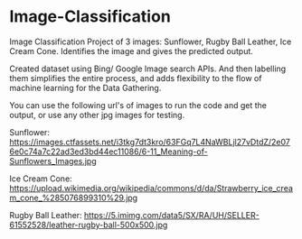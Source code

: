 # Image-Classification

Image Classification Project of 3 images: Sunflower, Rugby Ball Leather, Ice Cream Cone.
Identifies the image and gives the predicted output.

Created dataset using Bing/ Google Image search APIs.
And then labelling them simplifies the entire process, and adds flexibility to the flow of machine learning for the Data Gathering.

You can use the following url's of images to run the code and get the output, or use any other jpg images for testing.

Sunflower: https://images.ctfassets.net/i3tkg7dt3kro/63FGq7L4NaWBLjl27vDtdZ/2e076e0c74a7c22ad3ed3bd44ec11086/6-11_Meaning-of-Sunflowers_Images.jpg

Ice Cream Cone: https://upload.wikimedia.org/wikipedia/commons/d/da/Strawberry_ice_cream_cone_%285076899310%29.jpg

Rugby Ball Leather: https://5.imimg.com/data5/SX/RA/UH/SELLER-61552528/leather-rugby-ball-500x500.jpg
